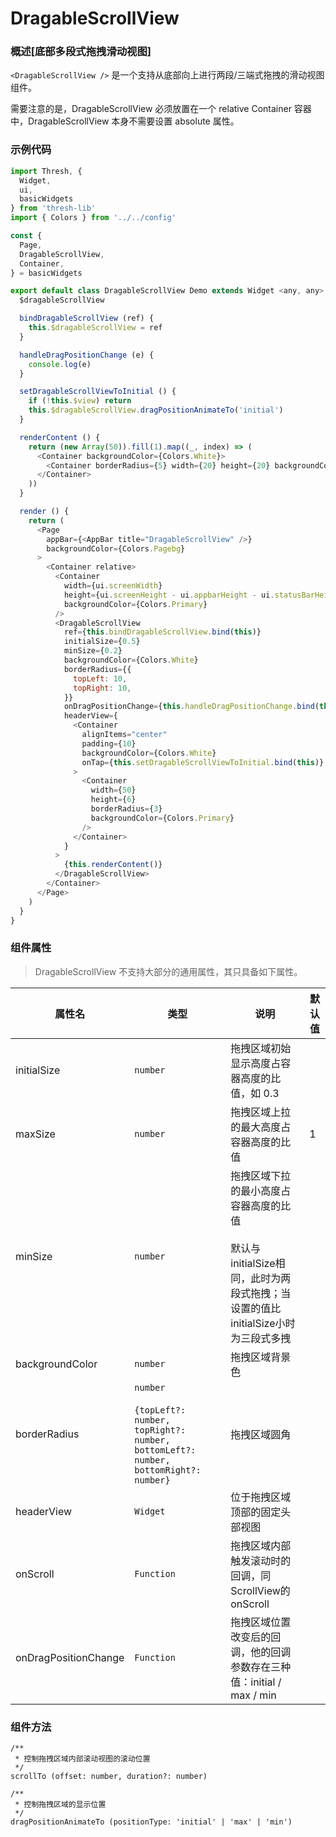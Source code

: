# DragableScrollView

### 概述[底部多段式拖拽滑动视图]

`<DragableScrollView />` 是一个支持从底部向上进行两段/三端式拖拽的滑动视图组件。

需要注意的是，DragableScrollView 必须放置在一个 relative Container 容器中，DragableScrollView 本身不需要设置 absolute 属性。


### 示例代码

```javascript
import Thresh, {
  Widget,
  ui,
  basicWidgets
} from 'thresh-lib'
import { Colors } from '../../config'

const {
  Page,
  DragableScrollView,
  Container,
} = basicWidgets

export default class DragableScrollView Demo extends Widget <any, any> {
  $dragableScrollView

  bindDragableScrollView (ref) {
    this.$dragableScrollView = ref
  }

  handleDragPositionChange (e) {
    console.log(e)
  }

  setDragableScrollViewToInitial () {
    if (!this.$view) return
    this.$dragableScrollView.dragPositionAnimateTo('initial')
  }

  renderContent () {
    return (new Array(50)).fill(1).map((_, index) => (
      <Container backgroundColor={Colors.White}>
        <Container borderRadius={5} width={20} height={20} backgroundColor={index ? Colors.Primary : Colors.Red} margin={5} />
      </Container>
    ))
  }

  render () {
    return (
      <Page
        appBar={<AppBar title="DragableScrollView" />}
        backgroundColor={Colors.Pagebg}
      >
        <Container relative>
          <Container
            width={ui.screenWidth}
            height={ui.screenHeight - ui.appbarHeight - ui.statusBarHeight}
            backgroundColor={Colors.Primary}
          />
          <DragableScrollView
            ref={this.bindDragableScrollView.bind(this)}
            initialSize={0.5}
            minSize={0.2}
            backgroundColor={Colors.White}
            borderRadius={{
              topLeft: 10,
              topRight: 10,
            }}
            onDragPositionChange={this.handleDragPositionChange.bind(this)}
            headerView={
              <Container
                alignItems="center"
                padding={10}
                backgroundColor={Colors.White}
                onTap={this.setDragableScrollViewToInitial.bind(this)}
              >
                <Container
                  width={50}
                  height={6}
                  borderRadius={3}
                  backgroundColor={Colors.Primary}
                />
              </Container>
            }
          >
            {this.renderContent()}
          </DragableScrollView>
        </Container>
      </Page>
    )
  }
}
```


### 组件属性

> DragableScrollView 不支持大部分的通用属性，其只具备如下属性。

| 属性名             | 类型       | 说明                                                         | 默认值 |
| ------------------ | ---------- | ------------------------------------------------------------ | ------ |
| initialSize             | `number`   | 拖拽区域初始显示高度占容器高度的比值，如 0.3                                 |        |
| maxSize             | `number`   | 拖拽区域上拉的最大高度占容器高度的比值                                 | 1      |
| minSize     | `number `   | 拖拽区域下拉的最小高度占容器高度的比值<br /><br />默认与initialSize相同，此时为两段式拖拽；当设置的值比initialSize小时为三段式多拽                                                  |        |
| backgroundColor           | `number`   | 拖拽区域背景色       |        |
| borderRadius    | `number`<br /><br />`{topLeft?: number, topRight?: number, bottomLeft?: number, bottomRight?: number}`   | 拖拽区域圆角                     |        |
| headerView           | `Widget ` | 位于拖拽区域顶部的固定头部视图 |        |
| onScroll | `Function` | 拖拽区域内部触发滚动时的回调，同ScrollView的onScroll |        |
| onDragPositionChange | `Function` | 拖拽区域位置改变后的回调，他的回调参数存在三种值：initial / max / min |        |

###  组件方法
```
/**
 * 控制拖拽区域内部滚动视图的滚动位置
 */
scrollTo (offset: number, duration?: number)

/**
 * 控制拖拽区域的显示位置
 */
dragPositionAnimateTo (positionType: 'initial' | 'max' | 'min')
```